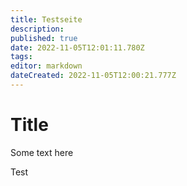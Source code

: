 ```yaml
---
title: Testseite
description: 
published: true
date: 2022-11-05T12:01:11.780Z
tags: 
editor: markdown
dateCreated: 2022-11-05T12:00:21.777Z
---
```


# Title

Some text here

Test